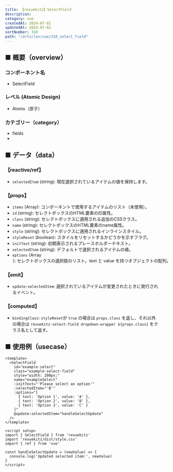 ```yaml
---
title: 【revuekitz】SelectField
description:
category: vue
createdAt: 2024-07-02
updatedAt: 2024-07-02
sortNumber: 310
path: "/articles/vue/310_select_field"
---
```


<nuxt-content-wrapper>

## ■ 概要（overview）
### コンポーネント名
- SelectField

### レベル (Atomic Design)
-  Atoms（原子）

### カテゴリー（category）
- fields
- 
## ■ データ（data）

### 【reactive/ref】
- `selectedItem` (string): 現在選択されているアイテムの値を保持します。

### 【props】
- `items` (Array): コンポーネントで使用するアイテムのリスト（未使用）。
- `id` (string): セレクトボックスのHTML要素のID属性。
- `class` (string): セレクトボックスに適用される追加のCSSクラス。
- `name` (string): セレクトボックスのHTML要素のname属性。
- `style` (string): セレクトボックスに適用されるインラインスタイル。
- `styleReset` (boolean): スタイルをリセットするかどうかを示すフラグ。
- `initText` (string): 初期表示されるプレースホルダーテキスト。
- `selectedItem` (string): デフォルトで選択されるアイテムの値。
- `options` (Array<Option>): セレクトボックスの選択肢のリスト。`text` と `value` を持つオブジェクトの配列。

### 【emit】
- `update:selectedItem`: 選択されているアイテムが変更されたときに発行されるイベント。

### 【computed】
- `bindingClass`: `styleReset`が `true` の場合は `props.class` を返し、それ以外の場合は `revuekitz-select-field dropdown-wrapper ${props.class}` をクラス名として返す。

## ■ 使用例（usecase）
```vue
<template>
  <SelectField
    id="example-select"
    class="example-select-field"
    style="width: 200px;"
    name="exampleSelect"
    :initText="'Please select an option'"
    :selectedItem="'B'"
    :options="[
      { text: 'Option 1', value: 'A' },
      { text: 'Option 2', value: 'B' },
      { text: 'Option 3', value: 'C' }
    ]"
    @update:selectedItem="handleSelectUpdate"
  />
</template>

<script setup>
import { SelectField } from 'revuekitz'
import 'revuekitz/dist/style.css'
import { ref } from 'vue'

const handleSelectUpdate = (newValue) => {
  console.log('Updated selected item:', newValue)
}
</script>

```

</nuxt-content-wrapper>